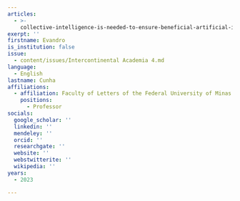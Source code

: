 ```yaml
---
articles:
  - >-
    collective-intelligence-is-needed-to-ensure-beneficial-artificial-intelligence
exerpt: ''
firstname: Evandro
is_institution: false
issue:
  - content/issues/Intercontinental Academia 4.md
language:
  - English
lastname: Cunha
affiliations:
  - affiliation: Faculty of Letters of the Federal University of Minas Gerais (UFMG)
    positions:
      - Professor
socials:
  google_scholar: ''
  linkedin: ''
  mendeley: ''
  orcid: ''
  researchgate: ''
  website: ''
  webstwitterite: ''
  wikipedia: ''
years:
  - 2023

---
```

